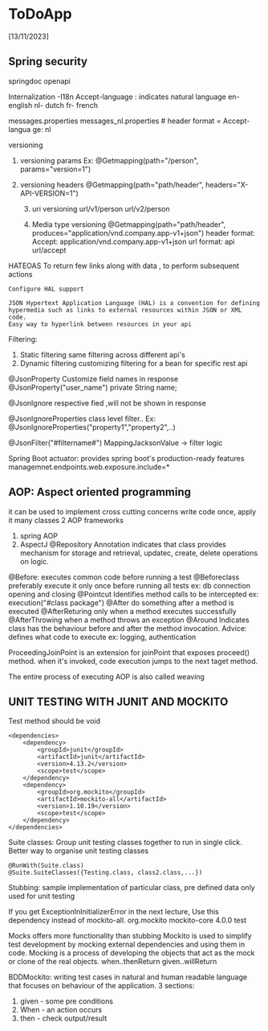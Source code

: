 # ToDoApp

[13/11/2023]
## Spring security

springdoc openapi


Internalization -I18n
Accept-language : indicates natural language
en- english
nl- dutch
fr- french

messages.properties
messages_nl.properties   # header format = Accept-langua ge: nl

versioning
1. versioning params
Ex: @Getmapping(path="/person", params="version=1")
2. versioning headers
@Getmapping(path="path/header", headers="X-API-VERSION=1")

	3. uri versioning
	url/v1/person
	url/v2/person
	
	4. Media type versioning
	@Getmapping(path="path/header", produces="application/vnd.company.app-v1+json")
	header format: Accept: application/vnd.company.app-v1+json
	url format: api url/accept

HATEOAS
To return few links along with data , to perform subsequent actions

	Configure HAL support
	
	JSON Hypertext Application Language (HAL) is a convention for defining hypermedia such as links to external resources within JSON or XML code.
	Easy way to hyperlink between resources in your api



Filtering:
1. Static filtering
same filtering across different api's
2. Dynamic filtering
customizing filtering for a bean for specific rest api

@JsonProperty
Customize field names in response   
@JsonProperty("user_name")
private String name;

@JsonIgnore
respective fied ,will not be shown in response

@JsonIgnoreProperties
class level filter..
Ex: @JsonIgnoreProperties("property1","property2",..)

@JsonFilter("#filtername#")
MappingJacksonValue -> filter logic

Spring Boot actuator: provides spring boot's production-ready features
managemnet.endpoints.web.exposure.include=*


## AOP: Aspect oriented programming
it can be used to implement cross cutting concerns
write code once, apply it many classes
2 AOP frameworks
1. spring AOP
2. AspectJ
@Repository
Annotation indicates that class provides mechanism for storage and retrieval, updatec, create, delete operations on logic.

@Before:
executes common code before running a test
@Beforeclass
preferably execute it only once before running all tests
ex: db connection opening and closing
@Pointcut
Identifies method calls to be intercepted
ex: execution("#class package")
@After
do something after a method is executed
@AfterReturing
only when a method executes successfully
@AfterThrowing
when a method throws an exception
@Around
Indicates class has the behaviour before and after the method invocation.
Advice:
defines what code to execute
ex: logging, authentication

ProceedingJoinPoint is an extension for joinPoint that exposes proceed() method. when it's invoked, code execution jumps to the next taget method.

The entire process of executing AOP is also called weaving

## UNIT TESTING WITH JUNIT AND MOCKITO
Test method should be void

	<dependencies>
		<dependency>
			<groupId>junit</groupId>
			<artifactId>junit</artifactId>
			<version>4.13.2</version>
			<scope>test</scope>
		</dependency>
		<dependency>
			<groupId>org.mockito</groupId>
			<artifactId>mockito-all</artifactId>
			<version>1.10.19</version>
			<scope>test</scope>
		</dependency>
	</dependencies>

Suite classes:
Group unit testing classes together to run in single click.
Better way to organise unit testing classes

	@RunWith(Suite.class)
	@Suite.SuiteClasses({Testing.class, class2.class,...})

Stubbing:
sample implementation of particular class, pre defined data
only used for unit testing

If you get ExceptionInInitializerError in the next lecture, Use this dependency instead of mockito-all.
<dependency>
<groupId>org.mockito</groupId>
<artifactId>mockito-core</artifactId>
<version>4.0.0</version>
<scope>test</scope>
</dependency>

Mocks offers more functionality than stubbing
Mockito is used to simplify test development by mocking external dependencies and using them in code.
Mocking is a process of developing the objects that act as the mock or clone of the real objects.
when..thenReturn
given..willReturn

BDDMockito:
writing test cases in natural and human readable language that focuses on behaviour of the application.
3 sections:
1. given - some pre conditions
2. When - an action occurs
3. then - check output/result
		
	
	

